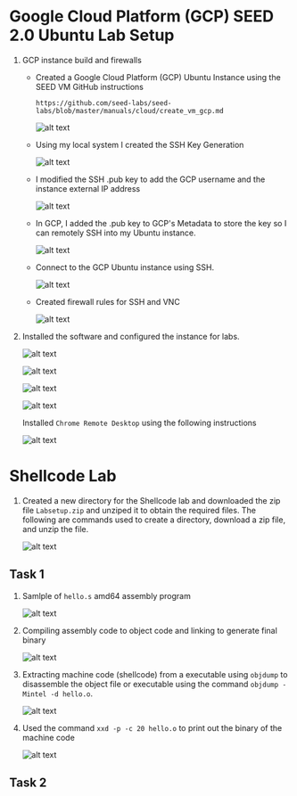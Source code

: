 

# Google Cloud Platform (GCP) SEED 2.0 Ubuntu Lab Setup

1. GCP instance build and firewalls

    - Created a Google Cloud Platform (GCP) Ubuntu Instance using the SEED VM GitHub instructions

        `https://github.com/seed-labs/seed-labs/blob/master/manuals/cloud/create_vm_gcp.md`

        ![alt text](<Screenshot 2024-08-21 at 11.39.56 AM.png>)


    - Using my local system I created the SSH Key Generation

        ![alt text](<Screenshot 2024-08-21 at 10.34.37 AM.png>)


    - I modified the SSH .pub key to add the GCP username and the instance external IP address

        ![alt text](<Screenshot 2024-08-21 at 10.41.18 AM.png>)


   - In GCP, I added the .pub key to GCP's Metadata to store the key so I can remotely SSH into my Ubuntu instance.

        ![alt text](<Screenshot 2024-08-21 at 10.48.21 AM.png>)


    - Connect to the GCP Ubuntu instance using SSH.

        ![alt text](<Screenshot 2024-08-21 at 10.57.30 AM.png>)


    - Created firewall rules for SSH and VNC

        ![alt text](<Screenshot 2024-08-21 at 11.26.13 AM.png>)


2. Installed the software and configured the instance for labs.

    ![alt text](<Screenshot 2024-08-21 at 12.07.39 PM.png>)

    ![alt text](<Screenshot 2024-08-21 at 12.08.21 PM.png>)

    ![alt text](<Screenshot 2024-08-21 at 12.09.00 PM.png>)



    ![alt text](<Screenshot 2024-08-21 at 12.26.36 PM.png>)
    
    
    Installed `Chrome Remote Desktop` using the following instructions


    
    ![alt text](<Screenshot 2024-08-21 at 3.51.12 PM.png>)


# Shellcode Lab

1. Created a new directory for the Shellcode lab and downloaded the zip file `Labsetup.zip` and unziped it to obtain the required files.  The following are commands used to create a directory, download a zip file, and unzip the file.

    ![alt text](<Screenshot 2024-08-27 at 12.50.53 PM.png>)


## Task 1

1. Samlple of `hello.s` amd64 assembly program

    ![alt text](<Screenshot 2024-08-27 at 7.45.23 PM.png>)


2. Compiling assembly code to object code and linking to generate final binary

    ![alt text](<Screenshot 2024-08-27 at 7.42.29 PM.png>)


3. Extracting machine code (shellcode) from a executable using `objdump` to disassemble the object file or executable using the command `objdump -Mintel -d hello.o`.

    ![alt text](<Screenshot 2024-08-27 at 7.59.02 PM.png>)


4. Used the command `xxd -p -c 20 hello.o` to print out the binary of the machine code

    ![alt text](<Screenshot 2024-08-27 at 8.08.08 PM.png>)


## Task 2 